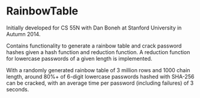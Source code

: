 RainbowTable
============

Initially developed for CS 55N with Dan Boneh at Stanford University in Autumn 2014.

Contains functionality to generate a rainbow table and crack password hashes given a hash function and reduction function. A reduction function for lowercase passwords of a given length is implemented. 

With a randomly generated rainbow table of 3 million rows and 1000 chain length, around 80%+ of 6-digit lowercase passwords hashed with SHA-256 can be cracked, with an average time per password (including failures) of 3 seconds. 